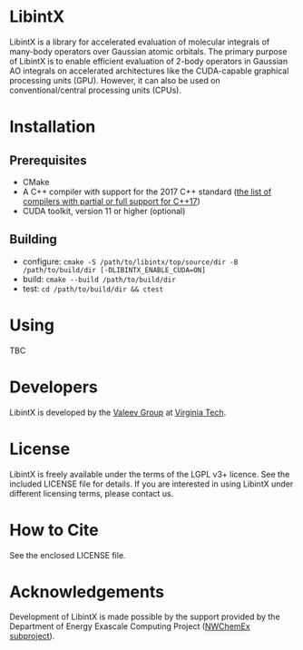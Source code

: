 # LibintX

LibintX is a library for accelerated evaluation of molecular integrals of many-body operators over Gaussian atomic orbitals. The primary purpose of LibintX is to enable efficient evaluation of 2-body operators in Gaussian AO integrals on accelerated architectures like the CUDA-capable graphical processing units (GPU). However, it can also be used on conventional/central processing units (CPUs).

# Installation

## Prerequisites
- CMake
- A C++ compiler with support for the 2017 C++ standard ([the list of compilers with partial or full support for C++17](https://en.cppreference.com/w/cpp/compiler_support/17))
- CUDA toolkit, version 11 or higher (optional)

## Building
- configure: `cmake -S /path/to/libintx/top/source/dir -B /path/to/build/dir [-DLIBINTX_ENABLE_CUDA=ON]`
- build: `cmake --build /path/to/build/dir`
- test: `cd /path/to/build/dir && ctest`

# Using

TBC

# Developers
LibintX is developed by the [Valeev Group](http://valeevgroup.github.io/) at [Virginia Tech](http://www.vt.edu).

# License

LibintX is freely available under the terms of the LGPL v3+ licence. See the included LICENSE file for details. If you are interested in using LibintX under different licensing terms, please contact us.

# How to Cite

See the enclosed LICENSE file.

# Acknowledgements

Development of LibintX is made possible by the support provided by the Department of Energy Exascale Computing Project ([NWChemEx subproject](https://github.com/NWChemEx-Project)).
